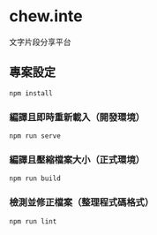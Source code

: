 # chew.inte

文字片段分享平台

## 專案設定

```
npm install
```

### 編譯且即時重新載入（開發環境）

```
npm run serve
```

### 編譯且壓縮檔案大小（正式環境）

```
npm run build
```

### 檢測並修正檔案（整理程式碼格式）

```
npm run lint
```
